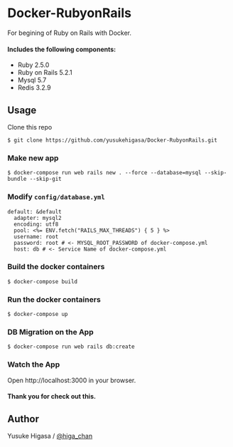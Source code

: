 # Docker-RubyonRails
For begining of Ruby on Rails with Docker.

#### Includes the following components:
- Ruby 2.5.0
- Ruby on Rails 5.2.1
- Mysql 5.7
- Redis 3.2.9

## Usage
Clone this repo
```
$ git clone https://github.com/yusukehigasa/Docker-RubyonRails.git
```

### Make new app
```
$ docker-compose run web rails new . --force --database=mysql --skip-bundle --skip-git
```

### Modify `config/database.yml`
```[yml]
default: &default
  adapter: mysql2
  encoding: utf8
  pool: <%= ENV.fetch("RAILS_MAX_THREADS") { 5 } %>
  username: root
  password: root # <- MYSQL_ROOT_PASSWORD of docker-compose.yml
  host: db # <- Service Name of docker-compose.yml
```

### Build the docker containers
```
$ docker-compose build
```

### Run the docker containers
```
$ docker-compose up
```

### DB Migration on the App
```
$ docker-compose run web rails db:create
```

### Watch the App
Open http://localhost:3000 in your browser.

#### Thank you for check out this.

## Author
Yusuke Higasa / [@higa_chan](https://twitter.com/higa_chan)